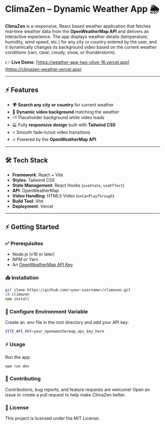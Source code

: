 # ClimaZen – Dynamic Weather App 🌦️

**ClimaZen** is a responsive, React based weather application that fetches real‑time weather data from the **OpenWeatherMap API** and delivers an interactive experience. The app displays weather details (temperature, humidity, wind speed, etc.) for any city or country entered by the user, and it dynamically changes its background video based on the current weather conditions (rain, clear, cloudy, snow, or thunderstorm). 

👉 **Live Demo**: [https://weather-app-two-olive-16.vercel.app](https://climazen-weather.vercel.app)

---

## ⚡ Features
- 🌍 **Search any city or country** for current weather
- 🎥 **Dynamic video background** matching the weather
- ⛅ Placeholder background while video loads
- 💻 Fully **responsive design** built with **Tailwind CSS**
- ⚡ Smooth fade‑in/out video transitions
- 🔥 Powered by the **OpenWeatherMap API**

---

## 🛠️ Tech Stack
- **Framework**: React + Vite
- **Styles**: Tailwind CSS
- **State Management**: React Hooks (`useState`, `useEffect`)
- **API**: OpenWeatherMap
- **Video Handling**: HTML5 Video (`onCanPlayThrough`)
- **Build Tool**: Vite
- **Deployment**: Vercel

---

## ⚡ Getting Started

### ✅ Prerequisites
- Node.js (v18 or later)
- NPM or Yarn
- An [OpenWeatherMap API Key](https://openweathermap.org/api)

### 📥 Installation
```bash
git clone https://github.com/<your-username>/climazen.git
cd climazen
npm install
```


### 🔑 Configure Environment Variable
Create an .env file in the root directory and add your API key:
```bash
VITE_API_KEY=your_openweathermap_api_key_here
```

### ⚡ Usage
Run the app:
```bash
npm run dev
```

### 👥 Contributing
Contributions, bug reports, and feature requests are welcome!
Open an issue or create a pull request to help make ClimaZen better.

### 📄 License
This project is licensed under the MIT License.
